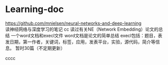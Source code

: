 # Learning-doc

https://github.com/mnielsen/neural-networks-and-deep-learning<br>
读神经网络与深度学习的笔记
cc
读过有关NE（Network Embedding）论文的总结 一个word文档和execl文件 word文档是论文的简单总结 execl包括：题目，表发日期，第一作者，关键词，标签，应用，发表平台，实验，源代码，简介等信息。 暂时30篇（不定期更新）

cccc

